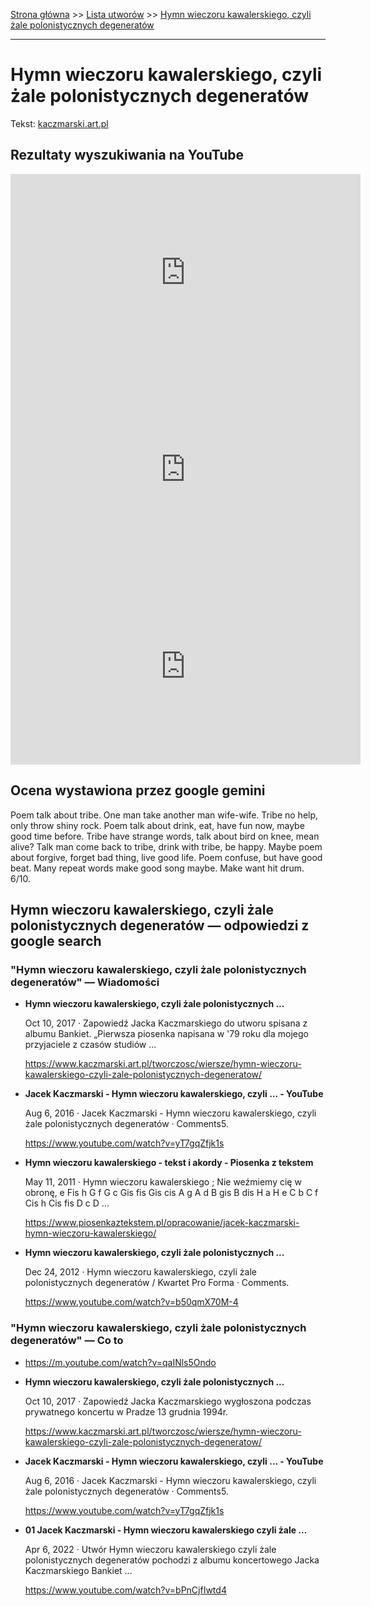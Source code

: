 [Strona główna](../index.md) >> [Lista utworów](../list.md) >> [Hymn wieczoru kawalerskiego, czyli żale polonistycznych degeneratów](173.md)

---

# Hymn wieczoru kawalerskiego, czyli żale polonistycznych degeneratów

Tekst: [kaczmarski.art.pl](https://www.kaczmarski.art.pl/tworczosc/wiersze/hymn-wieczoru-kawalerskiego-czyli-zale-polonistycznych-degeneratow/)

## Rezultaty wyszukiwania na YouTube

<iframe width="560" height="315" src="https://www.youtube.com/embed/qB7X55JckmI?si=IdontcarewhotheIRSsendsImnotpayingtaxes" title="YouTube video player" frameborder="0" allow="accelerometer; autoplay; clipboard-write; encrypted-media; gyroscope; picture-in-picture; web-share" referrerpolicy="strict-origin-when-cross-origin" allowfullscreen></iframe>

<iframe width="560" height="315" src="https://www.youtube.com/embed/yT7gqZfjk1s?si=IdontcarewhotheIRSsendsImnotpayingtaxes" title="YouTube video player" frameborder="0" allow="accelerometer; autoplay; clipboard-write; encrypted-media; gyroscope; picture-in-picture; web-share" referrerpolicy="strict-origin-when-cross-origin" allowfullscreen></iframe>

<iframe width="560" height="315" src="https://www.youtube.com/embed/qaINls5Ondo?si=IdontcarewhotheIRSsendsImnotpayingtaxes" title="YouTube video player" frameborder="0" allow="accelerometer; autoplay; clipboard-write; encrypted-media; gyroscope; picture-in-picture; web-share" referrerpolicy="strict-origin-when-cross-origin" allowfullscreen></iframe>

## Ocena wystawiona przez google gemini

Poem talk about tribe. One man take another man wife-wife. Tribe no help, only throw shiny rock. Poem talk about drink, eat, have fun now, maybe good time before. Tribe have strange words, talk about bird on knee, mean alive? Talk man come back to tribe, drink with tribe, be happy. Maybe poem about forgive, forget bad thing, live good life. Poem confuse, but have good beat. Many repeat words make good song maybe. Make want hit drum. 6/10.


## Hymn wieczoru kawalerskiego, czyli żale polonistycznych degeneratów — odpowiedzi z google search

### "Hymn wieczoru kawalerskiego, czyli żale polonistycznych degeneratów" — Wiadomości

- **Hymn wieczoru kawalerskiego, czyli żale polonistycznych ...**

    Oct 10, 2017  ·  Zapowiedź Jacka Kaczmarskiego do utworu spisana z albumu Bankiet. „Pierwsza piosenka napisana w '79 roku dla mojego przyjaciele z czasów studiów ... 

   <https://www.kaczmarski.art.pl/tworczosc/wiersze/hymn-wieczoru-kawalerskiego-czyli-zale-polonistycznych-degeneratow/>
- **Jacek Kaczmarski - Hymn wieczoru kawalerskiego, czyli ... - YouTube**

    Aug 6, 2016  ·  Jacek Kaczmarski - Hymn wieczoru kawalerskiego, czyli żale polonistycznych degeneratów · Comments5. 

   <https://www.youtube.com/watch?v=yT7gqZfjk1s>
- **Hymn wieczoru kawalerskiego - tekst i akordy - Piosenka z tekstem**

    May 11, 2011  ·  Hymn wieczoru kawalerskiego ; Nie weźmiemy cię w obronę, e Fis h G f G c Gis fis Gis cis A g A d B gis B dis H a H e C b C f Cis h Cis fis D c D ... 

   <https://www.piosenkaztekstem.pl/opracowanie/jacek-kaczmarski-hymn-wieczoru-kawalerskiego/>
- **Hymn wieczoru kawalerskiego, czyli żale polonistycznych ...**

    Dec 24, 2012  ·  Hymn wieczoru kawalerskiego, czyli żale polonistycznych degeneratów / Kwartet Pro Forma · Comments. 

   <https://www.youtube.com/watch?v=b50qmX70M-4>

### "Hymn wieczoru kawalerskiego, czyli żale polonistycznych degeneratów" — Co to

- <https://m.youtube.com/watch?v=qaINls5Ondo>
- **Hymn wieczoru kawalerskiego, czyli żale polonistycznych ...**

    Oct 10, 2017  ·  Zapowiedź Jacka Kaczmarskiego wygłoszona podczas prywatnego koncertu w Pradze 13 grudnia 1994r. 

   <https://www.kaczmarski.art.pl/tworczosc/wiersze/hymn-wieczoru-kawalerskiego-czyli-zale-polonistycznych-degeneratow/>
- **Jacek Kaczmarski - Hymn wieczoru kawalerskiego, czyli ... - YouTube**

    Aug 6, 2016  ·  Jacek Kaczmarski - Hymn wieczoru kawalerskiego, czyli żale polonistycznych degeneratów · Comments5. 

   <https://www.youtube.com/watch?v=yT7gqZfjk1s>
- **01 Jacek Kaczmarski - Hymn wieczoru kawalerskiego czyli żale ...**

    Apr 6, 2022  ·  Utwór Hymn wieczoru kawalerskiego czyli żale polonistycznych degeneratów pochodzi z albumu koncertowego Jacka Kaczmarskiego Bankiet ... 

   <https://www.youtube.com/watch?v=bPnCjfIwtd4>

